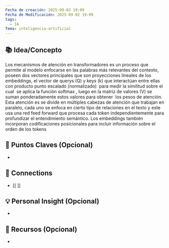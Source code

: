 ```yaml
---
Fecha de creación: 2025-09-02 19:09
Fecha de Modificación: 2025-09-02 19:09
tags:
  - IA
Tema: inteligencia-artificial
---
```



## 📚 Idea/Concepto 
Los mecanismos de atención en transformadores es un proceso que permite al modelo enfocarse en las palabras más relevantes del contexto, poseen dos vectores principales que son proyecciones lineales de los embeddings, el vector de querys (Q) y keys (k) que interactúan entre ellas con producto punto escalado (normalizado)  para medir la similitud sobre el cual  se aplica la función softmax , luego en la matriz de valores (V) se suman ponderadamente estos valores para obtener  los pesos de atención. Esta atención es se divide en múltiples cabezas de atención que trabajan en paralelo, cada uno se enfoca en cierto tipo de relaciones en el texto y este usa una red feed forward que procesa cada token independientemente para profundizar el entendimiento semántico. Los embeddings también incorporan codificaciones posicionales para incluir información sobre el orden de los tokens

## 📌 Puntos Claves (Opcional)
- 

## 🔗 Connections
- [[ ]]

## 💡 Personal Insight (Opcional)
- 
## 🧾 Recursos (Opcional)
- 